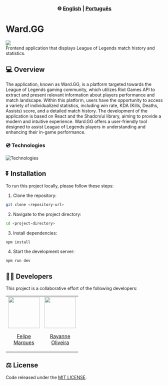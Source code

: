 
<div align="center">
  <h3> 🌐 
    <a href="https://github.com/felipecomarques/ward-gg/blob/main/README.md" target="_blank">English</a> | 
    <a href="https://github.com/felipecomarques/ward-gg/blob/main/docs/README.pt-br.md" target="_blank">Português</a>  
  </h3>
</div>

# Ward.GG

<div align="left">
    <img src="https://img.shields.io/badge/License-MIT-blue" >
</div>
Frontend application that displays League of Legends match history and statistics.

## 💻 Overview
The application, known as Ward.GG, is a platform targeted towards the League of Legends gaming community, which utilizes Riot Games API to extract and present relevant information about players performance and match landscape. Within this platform, users have the opportunity to access a variety of individualized statistics, including win rate, KDA (Kills, Deaths, Assists) score, and a detailed match history. The development of the application is based on React and the Shadcn/ui library, aiming to provide a modern and intuitive experience. Ward.GG offers a user-friendly tool designed to assist League of Legends players in understanding and enhancing their in-game performance.

### 💿 Technologies
![Technologies](https://skillicons.dev/icons?i=js,nodejs,vite,react,tailwind)

## ⏬ Installation
    
To run this project locally, please follow these steps:
1. Clone the repository:
```bash
git clone <repository-url>
```

2. Navigate to the project directory:
```bash
cd <project-directory>
```

3. Install dependencies:
```bash
npm install
```

4. Start the development server: 
```bash
npm run dev
```
## 👨‍💻 Developers
This project is a collaborative effort of the following developers:

<table>
  <tr>
    <td>
      <a href="https://github.com/felipecomarques" target="_blank">
        <img src="https://avatars.githubusercontent.com/u/57302703?v=4" width=100 />
        <p align="center">Felipe<br/> Marques </p>
      </a>
    </td>
    <td>
      <a href="https://github.com/RayanneOlivera" target="_blank">
        <img src="https://avatars.githubusercontent.com/u/61166923?v=4" width=100 />
        <p align="center">Rayanne <br/>Oliveira</p>
      </a>
    </td>
  </tr>
</table>


## ⚖️ License
Code released under the [MIT LICENSE](https://github.com/felipecomarques/ward-gg/blob/main/LICENSE).